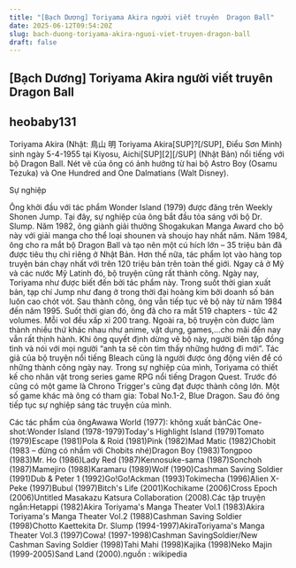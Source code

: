 ```yaml
---
title: "[Bạch Dương] Toriyama Akira người viết truyên  Dragon Ball"
date: 2025-06-12T09:54:20Z
slug: bach-duong-toriyama-akira-nguoi-viet-truyen-dragon-ball
draft: false
---
```


## [Bạch Dương] Toriyama Akira người viết truyên  Dragon Ball

## heobaby131

Toriyama Akira (Nhật: 鳥山 明 Toriyama Akira[SUP]?[/SUP], Điểu Sơn Minh) sinh ngày 5-4-1955 tại Kiyosu, Aichi[SUP][2][/SUP] (Nhật Bản) nổi tiếng với bộ Dragon Ball. Nét vẽ của ông có ảnh hưởng từ hai bộ Astro Boy (Osamu Tezuka) và One Hundred and One Dalmatians (Walt Disney).

Sự nghiệp

Ông khởi đầu với tác phẩm Wonder Island (1979) được đăng trên Weekly Shonen Jump. Tại đây, sự nghiệp của ông bắt đầu tỏa sáng với bộ Dr. Slump. Năm 1982, ông giành giải thưởng Shogakukan Manga Award cho bộ này với giải manga cho thể loại shounen và shoujo hay nhất năm.
Năm 1984, ông cho ra mắt bộ Dragon Ball và tạo nên một cú hích lớn – 35 triệu bản đã được tiêu thụ chỉ riêng ở Nhật Bản. Hơn thế nữa, tác phẩm lọt vào hàng top truyện bán chạy nhất với trên 120 triệu bản trên toàn thế giới. Ngay cả ở Mỹ và các nước Mỹ Latinh đó, bộ truyện cũng rất thành công.
Ngày nay, Toriyama như được biết đến bởi tác phẩm này. Trong suốt thời gian xuất bản, tạp chí Jump như đang ở trong thời đại hoàng kim bởi doanh số bán luôn cao chót vót. Sau thành công, ông vẫn tiếp tục vẽ bộ này từ năm 1984 đến năm 1995. Suốt thời gian đó, ông đã cho ra mắt 519 chapters - tức 42 volumes. Mỗi vol đều xấp xỉ 200 trang. Ngoài ra, bộ truyện còn được làm thành nhiều thứ khác nhau như anime, vật dụng, games,…cho mãi đến nay vẫn rất thịnh hành. Khi ông quyết định dừng vẽ bộ này, người biên tập đồng tình và nói với mọi người “anh ta sẽ còn tìm thấy những hướng đi mới”. Tác giả của bộ truyện nổi tiếng Bleach cũng là người được ông động viên để có những thành công ngày nay.
Trong sự nghiệp của mình, Toriyama có thiết kế cho nhân vật trong series game RPG nổi tiếng Dragon Quest. Trước đó cũng có một game là Chrono Trigger's cũng đạt được thành công lớn. Một số game khác mà ông có tham gia: Tobal No.1-2, Blue Dragon. Sau đó ông tiếp tục sự nghiệp sáng tác truyện của mình.

Các tác phẩm của ôngAwawa World (1977): không xuất bảnCác One-shot:Wonder Island (1978-1979)Today's Highlight Island (1979)Tomato (1979)Escape (1981)Pola & Roid (1981)Pink (1982)Mad Matic (1982)Chobit (1983 – đừng có nhầm với Chobits nhé)Dragon Boy (1983)Tongpoo (1983)Mr. Ho (1986)Lady Red (1987)Kennosuke-sama (1987)Sonchoh (1987)Mamejiro (1988)Karamaru (1989)Wolf (1990)Cashman Saving Soldier (1991)Dub & Peter 1 (1992)Go!Go!Ackman (1993)Tokimecha (1996)Alien X-Peke (1997)Bubul (1997)Bitch's Life (2001)Kochikame (2006)Cross Epoch (2006)Untitled Masakazu Katsura Collaboration (2008).Các tập truyện ngắn:Hetappi (1982)Akira Toriyama's Manga Theater Vol.1 (1983)Akira Toriyama's Manga Theater Vol.2 (1988)Cashman Saving Soldier (1998)Chotto Kaettekita Dr. Slump (1994-1997)AkiraToriyama's Manga Theater Vol.3 (1997)Cowa! (1997-1998)Cashman SavingSoldier/New Cashman Saving Soldier (1998)Tahi Mahi (1998)Kajika (1998)Neko Majin (1999-2005)Sand Land (2000).nguồn : wikipedia